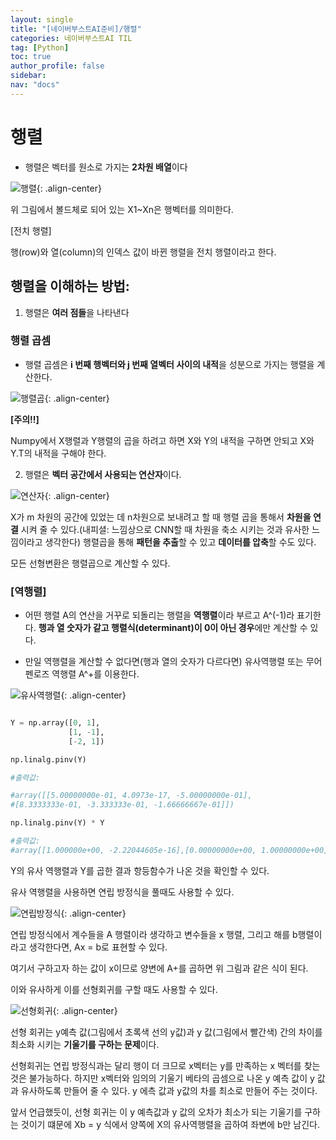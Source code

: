 ```yaml
---
layout: single
title: "[네이버부스트AI준비]/행렬"
categories: 네이버부스트AI TIL
tag: [Python]
toc: true
author_profile: false
sidebar:
nav: "docs"
---
```


# 행렬

- 행렬은 벡터를 원소로 가지는 **2차원 배열**이다

![행렬]({{site.url}}/images/2023-08-27-naver9/행렬.png){: .align-center}

위 그림에서 볼드체로 되어 있는 X1~Xn은 행벡터를 의미한다.

[전치 행렬]

행(row)와 열(column)의 인덱스 값이 바뀐 행렬을 전치 행렬이라고 한다.

## 행렬을 이해하는 방법:

1. 행렬은 **여러 점들**을 나타낸다

### 행렬 곱셈

- 행렬 곱셈은 **i 번째 행벡터와 j 번째 열벡터 사이의 내적**을 성분으로 가지는 행렬을 계산한다.

![행렬곱]({{site.url}}/images/2023-08-27-naver9/행렬곱.png){: .align-center}

**[주의!!]**

Numpy에서 X행렬과 Y행렬의 곱을 하려고 하면 X와 Y의 내적을 구하면 안되고 X와 Y.T의 내적을 구해야 한다.

2. 행렬은 **벡터 공간에서 사용되는 연산자**이다.

![연산자]({{site.url}}/images/2023-08-27-naver9/연산자.png){: .align-center}

X가 m 차원의 공간에 있었는 데 n차원으로 보내려고 할 때 행렬 곱을 통해서 **차원을 연결** 시켜 줄 수 있다.(내피셜: 느낌상으로 CNN할 때 차원을 축소 시키는 것과 유사한 느낌이라고 생각한다)
행렬곱을 통해 **패턴을 추출**할 수 있고 **데이터를 압축**할 수도 있다.

모든 선형변환은 행렬곱으로 계산할 수 있다.

### **[역행렬]**

- 어떤 행렬 A의 연산을 거꾸로 되돌리는 행렬을 **역행렬**이라 부르고 A^(-1)라 표기한다. **행과 열 숫자가 같고 행렬식(determinant)이 0이 아닌 경우**에만 계산할 수 있다.

* 만일 역행렬을 계산할 수 없다면(행과 열의 숫자가 다르다면) 유사역행렬 또는 무어 펜로즈 역행렬 A^+를 이용한다.

![유사역행렬]({{site.url}}/images/2023-08-27-naver9/유사역행렬.png){: .align-center}

```python

Y = np.array([0, 1],
             [1, -1],
             [-2, 1])

np.linalg.pinv(Y)

#출력값:

#array([[5.00000000e-01, 4.0973e-17, -5.00000000e-01],
#[8.3333333e-01, -3.333333e-01, -1.66666667e-01]])

np.linalg.pinv(Y) * Y

#출력값:
#array[[1.000000e+00, -2.22044605e-16],[0.00000000e+00, 1.00000000e+00]]
```

Y의 유사 역행렬과 Y를 곱한 결과 항등함수가 나온 것을 확인할 수 있다.

유사 역행렬을 사용하면 연립 방정식을 풀때도 사용할 수 있다.

![연립방정식]({{site.url}}/images/2023-08-27-naver9/연립방정식.png){: .align-center}

연립 방정식에서 계수들을 A 행렬이라 생각하고 변수들을 x 행렬, 그리고 해를 b행렬이라고 생각한다면, Ax = b로 표현할 수 있다.

여기서 구하고자 하는 값이 x이므로 양변에 A+를 곱하면 위 그림과 같은 식이 된다.

이와 유사하게 이를 선형회귀를 구할 때도 사용할 수 있다.

![선형회귀]({{site.url}}/images/2023-08-27-naver9/선형회귀.png){: .align-center}

선형 회귀는 y예측 값(그림에서 초록색 선의 y값)과 y 값(그림에서 빨간색) 간의 차이를 최소화 시키는 **기울기를 구하는 문제**이다.

선형회귀는 연립 방정식과는 달리 행이 더 크므로 x벡터는 y를 만족하는 x 벡터를 찾는 것은 불가능하다. 하지만 x벡터와 임의의 기울기 베타의 곱셈으로 나온 y 예측 값이 y 값과 유사하도록 만들어 줄 수 있다. y 에측 값과 y값의 차를 최소로 만들어 주는 것이다.

앞서 언급했듯이, 선형 회귀는 이 y 예측값과 y 값의 오차가 최소가 되는 기울기를 구하는 것이기 떄문에 Xb = y 식에서 양쪽에 X의 유사역행렬을 곱하여 좌변에 b만 남긴다.
